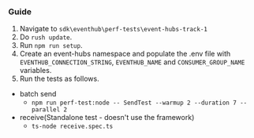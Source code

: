 ### Guide

1. Navigate to `sdk\eventhub\perf-tests\event-hubs-track-1`
2. Do `rush update`.
3. Run `npm run setup`.
4. Create an event-hubs namespace and populate the .env file with `EVENTHUB_CONNECTION_STRING`, `EVENTHUB_NAME` and `CONSUMER_GROUP_NAME` variables.
7.  Run the tests as follows.
   - batch send
     - `npm run perf-test:node -- SendTest --warmup 2 --duration 7 --parallel 2`
   - receive(Standalone test - doesn't use the framework)
     - `ts-node receive.spec.ts`
